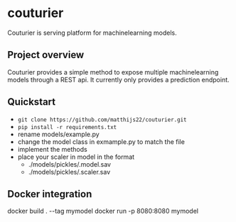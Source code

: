 # couturier
Couturier is serving platform for machinelearning models.

## Project overview
Couturier provides a simple method to expose multiple machinelearning models through a REST api. It currently only provides a prediction endpoint.  

## Quickstart
* `git clone https://github.com/matthijs22/couturier.git`
* `pip install -r requirements.txt`
* rename models/example.py
* change the model class in exmample.py to match the file
* implement the methods
* place your scaler in model in the format
    * ./models/pickles/<modelname>.model.sav
    * ./models/pickles/<modelname>.scaler.sav

## Docker integration
docker build . --tag mymodel
docker run -p 8080:8080 mymodel
